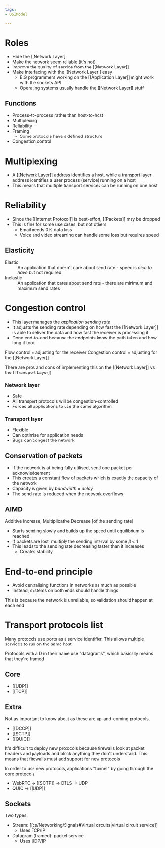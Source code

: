 ```yaml
---
tags:
- OSIModel

---
```

# Roles
- Hide the [[Network Layer]]
- Make the network seem reliable (it's not)
- Improve the quality of service from the [[Network Layer]]
- Make interfacing with the [[Network Layer]] easy
	- E.G programmers working on the [[Application Layer]] might work with the sockets API
	- Operating systems usually handle the [[Network Layer]] stuff

## Functions
- Process-to-process rather than host-to-host
- Multiplexing
- Reliability
- Framing
	- Some protocols have a defined structure
- Congestion control

# Multiplexing
- A [[Network Layer]] address identifies a host, while a transport layer address identifies a user process (service) running on a host
- This means that multiple transport services can be running on one host

# Reliability
- Since the [[Internet Protocol]] is best-effort, [[Packets]] may be dropped
- This is fine for some use cases, but not others
	- Email needs 0% data loss
	- Voice and video streaming can handle some loss but requires speed

## Elasticity
<dl>
	<dt>Elastic</dt>
	<dd>An application that doesn't care about send rate - speed is <i>nice to have</i> but not required</dd><dt>Inelastic</dt>
	<dd>An application that cares about send rate - there are minimum and maximum send rates</dd>
</dl>

# Congestion control
- This layer manages the *application sending rate*
- It adjusts the sending rate depending on how fast the [[Network Layer]] is able to deliver the data and how fast the receiver is processing it
- Done end-to-end because the endpoints know the path taken and how long it took

Flow control = adjusting for the receiver
Congestion control = adjusting for the [[Network Layer]]

There are pros and cons of implementing this on the [[Network Layer]] vs the [[Transport Layer]]

### Network layer
<ul class="breakdown">
	<li class="pro">Safe</li>
	<li class="pro">All transport protocols will be congestion-controlled</li>
	<li class="con">Forces all applications to use the same algorithm</li>
</ul>

### Transport layer
<ul class="breakdown">
	<li class="pro">Flexible</li>
	<li class="pro">Can optimise for application needs</li>
	<li class="con">Bugs can congest the network</li>
</ul>

## Conservation of packets
- If the network is at being fully utilised, send one packet per acknowledgement
- This creates a constant flow of packets which is exactly the capacity of the network
- Capacity is given by $bandwidth \times delay$
- The send-rate is reduced when the network overflows

## AIMD
Additive Increase, Multiplicative Decrease \[of the sending rate\]
- Starts sending slowly and builds up the speed until equilibrium is reached
- If packets are lost, multiply the sending interval by some $\beta < 1$ 
- This leads to the sending rate decreasing faster than it increases
	- Creates stability

# End-to-end principle
- Avoid centralising functions in networks as much as possible
- Instead, systems on both ends should handle things

This is because the network is unreliable, so validation should happen at each end

# Transport protocols list
Many protocols use ports as a service identifier. This allows multiple services to run on the same host

Protocols with a D in their name use "datagrams", which basically means that they're framed

## Core
- [[UDP]]
- [[TCP]]

## Extra
Not as important to know about as these are up-and-coming protocols. 
- [[DCCP]]
- [[SCTP]]
- [[QUIC]]

It's difficult to deploy new protocols because firewalls look at packet headers and payloads and block anything they don't understand. This means that firewalls must add support for new protocols

In order to use new protocols, applications "tunnel" by going through the core protocols
- WebRTC -> [[SCTP]] -> DTLS -> UDP
- QUIC -> [[UDP]]

## Sockets
Two types:
- Stream: [[cs/Networking/Signals#Virtual circuits|virtual circuit service]]
	- Uses TCP/IP
- Datagram (framed): packet service
	- Uses UDP/IP



